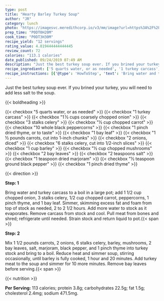 ```yaml
---
type: post
title: "Hearty Barley Turkey Soup"
author: "JR"
category: lunch
photo: "https://imagesvc.meredithcorp.io/v3/mm/image?url=https%3A%2F%2Fimages.media-allrecipes.com%2Fuserphotos%2F968600.jpg"
prep_time: "P0DT0H20M"
cook_time: "P0DT3H30M"
recipe_yield: "12 servings"
rating_value: 4.819444444444445
review_count: 72
calories: "113.1 calories"
date_published: 09/24/2019 07:49 AM
description: "Just the best turkey soup ever. If you brined your turkey, you will need to add less salt to the soup."
recipe_ingredient: ['5 quarts water, or as needed', '1 turkey carcass', '1\u2009½ cups coarsely chopped onion', '3 stalks celery', '½ cup chopped carrot', '10 whole black peppercorns', '1 pinch dried thyme, or to taste', '1 bay leaf', '1\u2009½ pounds carrots, cut into 1-inch chunks', '2 onions, diced', '6 stalks celery, cut into 1/2-inch slices', '1 cup barley', '½ cup chopped mushrooms', '2 bay leaves', '2 teaspoons salt', '1 teaspoon dried marjoram', '½ teaspoon ground black pepper', '1 pinch dried thyme']
recipe_instructions: [{'@type': 'HowToStep', 'text': 'Bring water and turkey carcass to a boil in a large pot; add 1 1/2 cup chopped onion, 3 stalks celery, 1/2 cup chopped carrot, peppercorns, 1 pinch thyme, and 1 bay leaf.  Simmer, skimming excess fat and foam from top of stock as needed, 2 to 2 1/2 hours. Add more water to stock as it evaporates. Remove carcass from stock and cool. Pull meat from bones and shred; refrigerate until needed. Strain stock and return liquid to pot.\n'}, {'@type': 'HowToStep', 'text': 'Mix 1 1/2 pounds carrots, 2 onions, 6 stalks celery, barley, mushrooms, 2 bay leaves, salt, marjoram, black pepper, and 1 pinch thyme into turkey stock and bring to a boil. Reduce heat and simmer soup, stirring occasionally, until barley is fully cooked, 1 hour and 20 minutes. Add turkey meat to the soup and simmer for 10 more minutes. Remove bay leaves before serving.\n'}]
---
```


Just the best turkey soup ever. If you brined your turkey, you will need to add less salt to the soup. 

{{< boldheading >}}

{{< checkbox "5 quarts water, or as needed" >}}
{{< checkbox "1  turkey carcass" >}}
{{< checkbox "1 ½ cups coarsely chopped onion" >}}
{{< checkbox "3 stalks celery" >}}
{{< checkbox "½ cup chopped carrot" >}}
{{< checkbox "10  whole black peppercorns" >}}
{{< checkbox "1 pinch dried thyme, or to taste" >}}
{{< checkbox "1  bay leaf" >}}
{{< checkbox "1 ½ pounds carrots, cut into 1-inch chunks" >}}
{{< checkbox "2  onions, diced" >}}
{{< checkbox "6 stalks celery, cut into 1/2-inch slices" >}}
{{< checkbox "1 cup barley" >}}
{{< checkbox "½ cup chopped mushrooms" >}}
{{< checkbox "2  bay leaves" >}}
{{< checkbox "2 teaspoons salt" >}}
{{< checkbox "1 teaspoon dried marjoram" >}}
{{< checkbox "½ teaspoon ground black pepper" >}}
{{< checkbox "1 pinch dried thyme" >}}


{{< direction >}}

**Step: 1**

Bring water and turkey carcass to a boil in a large pot; add 1 1/2 cup chopped onion, 3 stalks celery, 1/2 cup chopped carrot, peppercorns, 1 pinch thyme, and 1 bay leaf.  Simmer, skimming excess fat and foam from top of stock as needed, 2 to 2 1/2 hours. Add more water to stock as it evaporates. Remove carcass from stock and cool. Pull meat from bones and shred; refrigerate until needed. Strain stock and return liquid to pot.{{< span >}}

**Step: 2**

Mix 1 1/2 pounds carrots, 2 onions, 6 stalks celery, barley, mushrooms, 2 bay leaves, salt, marjoram, black pepper, and 1 pinch thyme into turkey stock and bring to a boil. Reduce heat and simmer soup, stirring occasionally, until barley is fully cooked, 1 hour and 20 minutes. Add turkey meat to the soup and simmer for 10 more minutes. Remove bay leaves before serving.{{< span >}}

{{< nutrition >}}

**Per Serving:** 113 calories; protein 3.8g; carbohydrates 22.5g; fat 1.5g; cholesterol 2.4mg; sodium 471.5mg.
